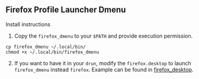 ## Firefox Profile Launcher Dmenu

Install instructions

1. Copy the `firefox_dmenu` to your `$PATH` and provide execution permission.
```shell
cp firefox_dmenu ~/.local/bin/
chmod +x ~/.local/bin/firefox_dmenu
```
2. If you want to have it in your `drun`, modify the `firefox.desktop` to launch `firefox_dmenu` instead `firefox`. Example can be found in [firefox_desktop](firefox.desktop).